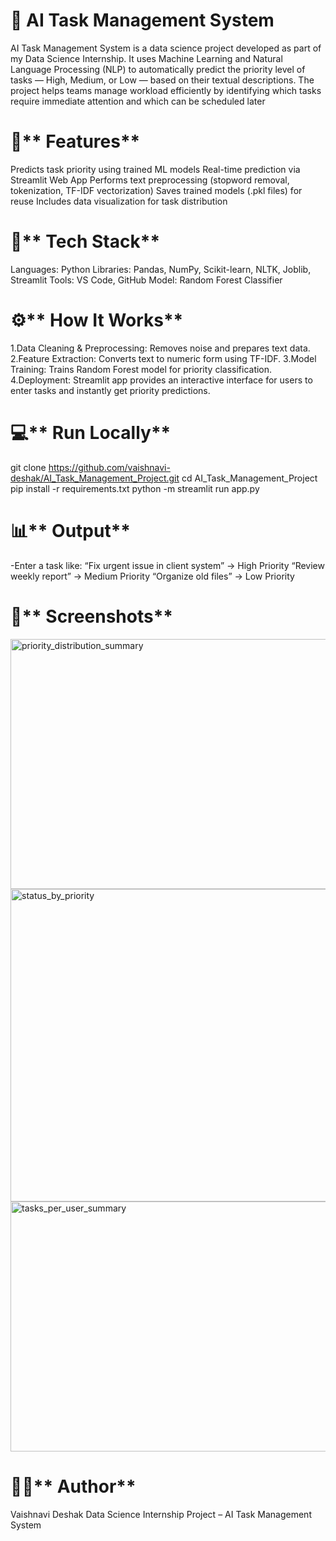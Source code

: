 # 🤖 **AI Task Management System**
AI Task Management System is a data science project developed as part of my Data Science Internship.
It uses Machine Learning and Natural Language Processing (NLP) to automatically predict the priority level of tasks — High, Medium, or Low — based on their textual descriptions.
The project helps teams manage workload efficiently by identifying which tasks require immediate attention and which can be scheduled later

# 🚀** Features**
Predicts task priority using trained ML models
Real-time prediction via Streamlit Web App
Performs text preprocessing (stopword removal, tokenization, TF-IDF vectorization)
Saves trained models (.pkl files) for reuse
Includes data visualization for task distribution

# 🧠** Tech Stack**
Languages: Python
Libraries: Pandas, NumPy, Scikit-learn, NLTK, Joblib, Streamlit
Tools: VS Code, GitHub
Model: Random Forest Classifier

# ⚙️** How It Works**
1.Data Cleaning & Preprocessing: Removes noise and prepares text data.
2.Feature Extraction: Converts text to numeric form using TF-IDF.
3.Model Training: Trains Random Forest model for priority classification.
4.Deployment: Streamlit app provides an interactive interface for users to enter tasks and instantly get priority predictions.

# 💻** Run Locally**
git clone https://github.com/vaishnavi-deshak/AI_Task_Management_Project.git
cd AI_Task_Management_Project
pip install -r requirements.txt
python -m streamlit run app.py

# 📊** Output**
-Enter a task like:
“Fix urgent issue in client system” → High Priority
“Review weekly report” → Medium Priority
“Organize old files” → Low Priority

# 📸** Screenshots**

<img width="600" height="400" alt="priority_distribution_summary" src="https://github.com/user-attachments/assets/e52ac542-4217-4778-a5b6-671bd40c8c9e" />
<img width="700" height="500" alt="status_by_priority" src="https://github.com/user-attachments/assets/63dd48f1-2dcd-400b-bd46-f6cc17f2503d" />
<img width="600" height="400" alt="tasks_per_user_summary" src="https://github.com/user-attachments/assets/ed555ea0-7e55-4f96-86a0-4c08717b2b3a" />


# 👩‍💻** Author**

Vaishnavi Deshak
Data Science Internship Project – AI Task Management System







